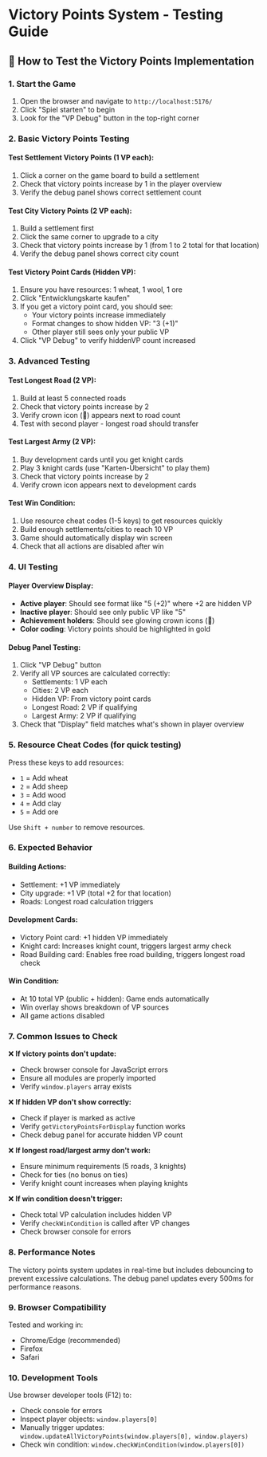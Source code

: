 # Victory Points System - Testing Guide

## 🎯 How to Test the Victory Points Implementation

### 1. Start the Game
1. Open the browser and navigate to `http://localhost:5176/`
2. Click "Spiel starten" to begin
3. Look for the "VP Debug" button in the top-right corner

### 2. Basic Victory Points Testing

#### Test Settlement Victory Points (1 VP each):
1. Click a corner on the game board to build a settlement
2. Check that victory points increase by 1 in the player overview
3. Verify the debug panel shows correct settlement count

#### Test City Victory Points (2 VP each):
1. Build a settlement first
2. Click the same corner to upgrade to a city  
3. Check that victory points increase by 1 (from 1 to 2 total for that location)
4. Verify the debug panel shows correct city count

#### Test Victory Point Cards (Hidden VP):
1. Ensure you have resources: 1 wheat, 1 wool, 1 ore
2. Click "Entwicklungskarte kaufen"
3. If you get a victory point card, you should see:
   - Your victory points increase immediately
   - Format changes to show hidden VP: "3 (+1)" 
   - Other player still sees only your public VP
4. Click "VP Debug" to verify hiddenVP count increased

### 3. Advanced Testing

#### Test Longest Road (2 VP):
1. Build at least 5 connected roads
2. Check that victory points increase by 2
3. Verify crown icon (👑) appears next to road count
4. Test with second player - longest road should transfer

#### Test Largest Army (2 VP):
1. Buy development cards until you get knight cards
2. Play 3 knight cards (use "Karten-Übersicht" to play them)
3. Check that victory points increase by 2
4. Verify crown icon appears next to development cards

#### Test Win Condition:
1. Use resource cheat codes (1-5 keys) to get resources quickly
2. Build enough settlements/cities to reach 10 VP
3. Game should automatically display win screen
4. Check that all actions are disabled after win

### 4. UI Testing

#### Player Overview Display:
- **Active player**: Should see format like "5 (+2)" where +2 are hidden VP
- **Inactive player**: Should see only public VP like "5"
- **Achievement holders**: Should see glowing crown icons (👑)
- **Color coding**: Victory points should be highlighted in gold

#### Debug Panel Testing:
1. Click "VP Debug" button
2. Verify all VP sources are calculated correctly:
   - Settlements: 1 VP each
   - Cities: 2 VP each  
   - Hidden VP: From victory point cards
   - Longest Road: 2 VP if qualifying
   - Largest Army: 2 VP if qualifying
3. Check that "Display" field matches what's shown in player overview

### 5. Resource Cheat Codes (for quick testing)

Press these keys to add resources:
- `1` = Add wheat
- `2` = Add sheep  
- `3` = Add wood
- `4` = Add clay
- `5` = Add ore

Use `Shift + number` to remove resources.

### 6. Expected Behavior

#### Building Actions:
- Settlement: +1 VP immediately
- City upgrade: +1 VP (total +2 for that location)
- Roads: Longest road calculation triggers

#### Development Cards:
- Victory Point card: +1 hidden VP immediately
- Knight card: Increases knight count, triggers largest army check
- Road Building card: Enables free road building, triggers longest road check

#### Win Condition:
- At 10 total VP (public + hidden): Game ends automatically
- Win overlay shows breakdown of VP sources
- All game actions disabled

### 7. Common Issues to Check

❌ **If victory points don't update:**
- Check browser console for JavaScript errors
- Ensure all modules are properly imported
- Verify `window.players` array exists

❌ **If hidden VP don't show correctly:**
- Check if player is marked as active
- Verify `getVictoryPointsForDisplay` function works
- Check debug panel for accurate hidden VP count

❌ **If longest road/largest army don't work:**
- Ensure minimum requirements (5 roads, 3 knights)
- Check for ties (no bonus on ties)
- Verify knight count increases when playing knights

❌ **If win condition doesn't trigger:**
- Check total VP calculation includes hidden VP
- Verify `checkWinCondition` is called after VP changes
- Check browser console for errors

### 8. Performance Notes

The victory points system updates in real-time but includes debouncing to prevent excessive calculations. The debug panel updates every 500ms for performance reasons.

### 9. Browser Compatibility

Tested and working in:
- Chrome/Edge (recommended)
- Firefox
- Safari

### 10. Development Tools

Use browser developer tools (F12) to:
- Check console for errors
- Inspect player objects: `window.players[0]`
- Manually trigger updates: `window.updateAllVictoryPoints(window.players[0], window.players)`
- Check win condition: `window.checkWinCondition(window.players[0])`

